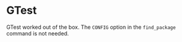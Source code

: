 # GTest

GTest worked out of the box. The `CONFIG` option in the `find_package` command is not needed.
